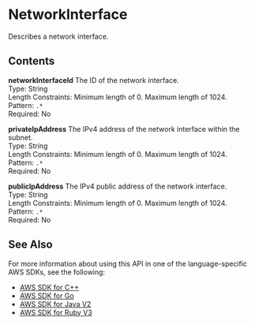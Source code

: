 # NetworkInterface<a name="API_NetworkInterface"></a>

Describes a network interface\.

## Contents<a name="API_NetworkInterface_Contents"></a>

 **networkInterfaceId**   <a name="robomaker-Type-NetworkInterface-networkInterfaceId"></a>
The ID of the network interface\.  
Type: String  
Length Constraints: Minimum length of 0\. Maximum length of 1024\.  
Pattern: `.*`   
Required: No

 **privateIpAddress**   <a name="robomaker-Type-NetworkInterface-privateIpAddress"></a>
The IPv4 address of the network interface within the subnet\.  
Type: String  
Length Constraints: Minimum length of 0\. Maximum length of 1024\.  
Pattern: `.*`   
Required: No

 **publicIpAddress**   <a name="robomaker-Type-NetworkInterface-publicIpAddress"></a>
The IPv4 public address of the network interface\.  
Type: String  
Length Constraints: Minimum length of 0\. Maximum length of 1024\.  
Pattern: `.*`   
Required: No

## See Also<a name="API_NetworkInterface_SeeAlso"></a>

For more information about using this API in one of the language\-specific AWS SDKs, see the following:
+  [AWS SDK for C\+\+](https://docs.aws.amazon.com/goto/SdkForCpp/robomaker-2018-06-29/NetworkInterface) 
+  [AWS SDK for Go](https://docs.aws.amazon.com/goto/SdkForGoV1/robomaker-2018-06-29/NetworkInterface) 
+  [AWS SDK for Java V2](https://docs.aws.amazon.com/goto/SdkForJavaV2/robomaker-2018-06-29/NetworkInterface) 
+  [AWS SDK for Ruby V3](https://docs.aws.amazon.com/goto/SdkForRubyV3/robomaker-2018-06-29/NetworkInterface) 